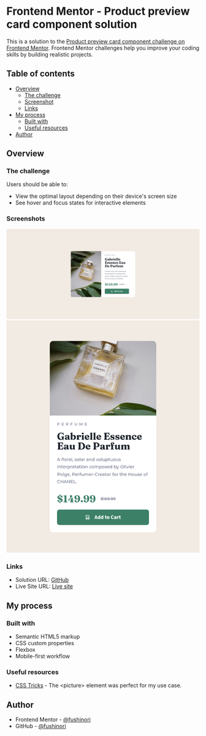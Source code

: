 # Frontend Mentor - Product preview card component solution

This is a solution to the [Product preview card component challenge on Frontend Mentor](https://www.frontendmentor.io/challenges/product-preview-card-component-GO7UmttRfa). Frontend Mentor challenges help you improve your coding skills by building realistic projects. 

## Table of contents

- [Overview](#overview)
  - [The challenge](#the-challenge)
  - [Screenshot](#screenshot)
  - [Links](#links)
- [My process](#my-process)
  - [Built with](#built-with)
  - [Useful resources](#useful-resources)
- [Author](#author)

## Overview

### The challenge

Users should be able to:

- View the optimal layout depending on their device's screen size
- See hover and focus states for interactive elements

### Screenshots

  ![](./screenshots/screenshot-1.jpg)
  ![](./screenshots/screenshot-2.jpg)


### Links

- Solution URL: [GitHub](https://github.com/fushinori/frontendmentor/tree/master/product-preview-card-component-main)
- Live Site URL: [Live site](https://product-preview-card-fushinori.vercel.app/)

## My process

### Built with

- Semantic HTML5 markup
- CSS custom properties
- Flexbox
- Mobile-first workflow

### Useful resources

- [CSS Tricks](https://css-tricks.com/a-guide-to-the-responsive-images-syntax-in-html/#using-picture) - The &lt;picture&gt; element was perfect for my use case.

## Author

- Frontend Mentor - [@fushinori](https://www.frontendmentor.io/profile/fushinori)
- GitHub - [@fushinori](https://www.twitter.com/fushinori)
